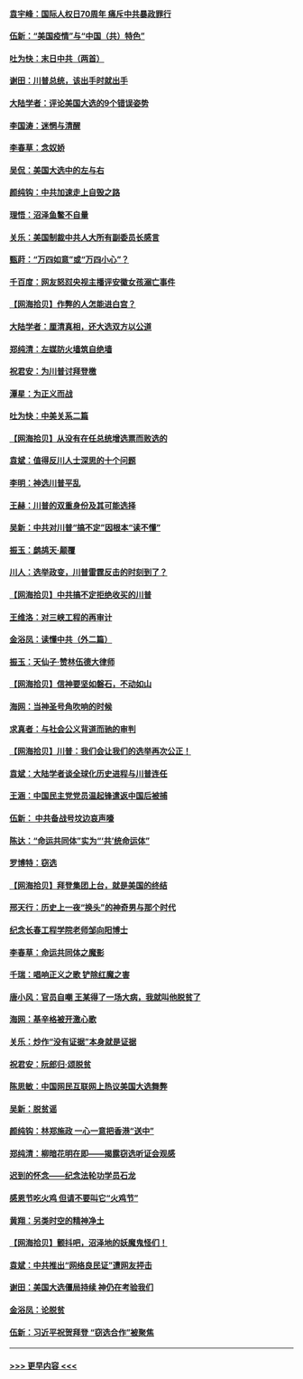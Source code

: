 #### [袁宇峰：国际人权日70周年 痛斥中共暴政罪行](../pages/nsc993/n12611965.md?t=12120251) 
#### [伍新：“美国疫情”与“中国（共）特色”](../pages/nsc993/n12611463.md?t=12120251) 
#### [吐为快：末日中共（两首）](../pages/nsc993/n12611461.md?t=12120251) 
#### [谢田：川普总统，该出手时就出手](../pages/nsc993/n12610905.md?t=12120251) 
#### [大陆学者：评论美国大选的9个错误姿势](../pages/nsc993/n12609586.md?t=12120251) 
#### [李国涛：迷惘与清醒](../pages/nsc993/n12607532.md?t=12120251) 
#### [李春草：念奴娇](../pages/nsc993/n12607083.md?t=12120251) 
#### [吴侃：美国大选中的左与右](../pages/nsc993/n12607054.md?t=12120251) 
#### [颜纯钩：中共加速走上自毁之路](../pages/nsc993/n12606473.md?t=12120251) 
#### [理悟：沼泽鱼鳖不自量](../pages/nsc993/n12606454.md?t=12120251) 
#### [关乐：美国制裁中共人大所有副委员长感言](../pages/nsc993/n12606442.md?t=12120251) 
#### [甄莳：“万四如意”或“万四小心”？](../pages/nsc993/n12606091.md?t=12120251) 
#### [千百度：网友怒怼央视主播评安徽女孩溺亡事件](../pages/nsc993/n12605370.md?t=12120251) 
#### [【网海拾贝】作弊的人怎能进白宫？](../pages/nsc993/n12603546.md?t=12120251) 
#### [大陆学者：厘清真相，还大选双方以公道](../pages/nsc993/n12603475.md?t=12120251) 
#### [郑纯清：左媒防火墙筑自绝墙](../pages/nsc993/n12602226.md?t=12120251) 
#### [祝君安：为川普讨拜登檄](../pages/nsc993/n12602199.md?t=12120251) 
#### [潭星：为正义而战](../pages/nsc993/n12600926.md?t=12120251) 
#### [吐为快：中美关系二篇](../pages/nsc993/n12600908.md?t=12120251) 
#### [【网海拾贝】从没有在任总统增选票而败选的](../pages/nsc993/n12600435.md?t=12120251) 
#### [袁斌：值得反川人士深思的十个问题](../pages/nsc993/n12600332.md?t=12120251) 
#### [李明：神选川普平乱](../pages/nsc993/n12599751.md?t=12120251) 
#### [王赫：川普的双重身份及其可能选择](../pages/nsc993/n12599723.md?t=12120251) 
#### [吴新：中共对川普“搞不定”因根本“读不懂”](../pages/nsc993/n12599502.md?t=12120251) 
#### [振玉：鹧鸪天‧颠覆](../pages/nsc993/n12599494.md?t=12120251) 
#### [川人：选举政变，川普雷霆反击的时刻到了？](../pages/nsc993/n12599291.md?t=12120251) 
#### [【网海拾贝】中共搞不定拒绝收买的川普](../pages/nsc993/n12598955.md?t=12120251) 
#### [王维洛：对三峡工程的再审计](../pages/nsc993/n12598436.md?t=12120251) 
#### [金浴凤：读懂中共（外二篇）](../pages/nsc993/n12597943.md?t=12120251) 
#### [振玉：天仙子‧赞林伍德大律师](../pages/nsc993/n12597929.md?t=12120251) 
#### [【网海拾贝】信神要坚如磐石，不动如山](../pages/nsc993/n12597901.md?t=12120251) 
#### [海网：当神圣号角吹响的时候](../pages/nsc993/n12595891.md?t=12120251) 
#### [求真者：与社会公义背道而驰的审判](../pages/nsc993/n12595868.md?t=12120251) 
#### [【网海拾贝】川普：我们会让我们的选举再次公正！](../pages/nsc993/n12594930.md?t=12120251) 
#### [袁斌：大陆学者谈全球化历史进程与川普连任](../pages/nsc993/n12594690.md?t=12120251) 
#### [王涵：中国民主党党员温起锋遣返中国后被捕](../pages/nsc993/n12594540.md?t=12120251) 
#### [伍新： 中共备战号坟边哀声嚎](../pages/nsc993/n12593086.md?t=12120251) 
#### [陈达：“命运共同体”实为“‘共’统命运体”](../pages/nsc993/n12590865.md?t=12120251) 
#### [罗博特：窃选](../pages/nsc993/n12590619.md?t=12120251) 
#### [【网海拾贝】拜登集团上台，就是美国的终结](../pages/nsc993/n12589725.md?t=12120251) 
#### [邢天行：历史上一夜“换头”的神奇男与那个时代](../pages/nsc993/n12589424.md?t=12120251) 
#### [纪念长春工程学院老师邹向阳博士](../pages/nsc993/n12585390.md?t=12120251) 
#### [李春草：命运共同体之魔影](../pages/nsc993/n12585026.md?t=12120251) 
#### [千瑞：唱响正义之歌 铲除红魔之害](../pages/nsc993/n12585002.md?t=12120251) 
#### [唐小风：官员自嘲 王某得了一场大病，我就叫他脱贫了](../pages/nsc993/n12584981.md?t=12120251) 
#### [海网：基辛格被开激心歌](../pages/nsc993/n12584946.md?t=12120251) 
#### [关乐：炒作“没有证据”本身就是证据](../pages/nsc993/n12583146.md?t=12120251) 
#### [祝君安：阮郎归‧颂脱贫](../pages/nsc993/n12583119.md?t=12120251) 
#### [陈思敏：中国网民互联网上热议美国大选舞弊](../pages/nsc993/n12582845.md?t=12120251) 
#### [吴新：脱贫谣](../pages/nsc993/n12580839.md?t=12120251) 
#### [颜纯钩：林郑施政 一心一意把香港“送中”](../pages/nsc993/n12580805.md?t=12120251) 
#### [郑纯清：柳暗花明在即——揭露窃选听证会观感](../pages/nsc993/n12580795.md?t=12120251) 
#### [迟到的怀念——纪念法轮功学员石龙](../pages/nsc993/n12580245.md?t=12120251) 
#### [感恩节吃火鸡  但请不要叫它“火鸡节”](../pages/nsc993/n12580252.md?t=12120251) 
#### [黄翔：另类时空的精神净土](../pages/nsc993/n12578638.md?t=12120251) 
#### [【网海拾贝】颤抖吧，沼泽地的妖魔鬼怪们！](../pages/nsc993/n12578552.md?t=12120251) 
#### [袁斌：中共推出“网络良民证”遭网友抨击](../pages/nsc993/n12578511.md?t=12120251) 
#### [谢田：美国大选僵局持续 神仍在考验我们](../pages/nsc993/n12577432.md?t=12120251) 
#### [金浴凤：论脱贫](../pages/nsc993/n12576386.md?t=12120251) 
#### [伍新：习近平祝贺拜登 “窃选合作”被聚焦](../pages/nsc993/n12576358.md?t=12120251) 

----
#### [ >>> 更早内容 <<< ](../indexes/nsc993-earlier.md)
